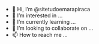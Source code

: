 - 👋 Hi, I’m @sitetudoemarapiraca
- 👀 I’m interested in ...
- 🌱 I’m currently learning ...
- 💞️ I’m looking to collaborate on ...
- 📫 How to reach me ...

<!---
sitetudoemarapiraca/sitetudoemarapiraca is a ✨ special ✨ repository because its `README.md` (this file) appears on your GitHub profile.
You can click the Preview link to take a look at your changes.
--->

